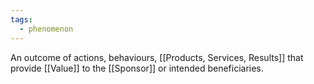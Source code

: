 ```yaml
---
tags:
  - phenomenon
---
```

An outcome of actions, behaviours, [[Products, Services, Results]] that provide [[Value]] to the [[Sponsor]] or intended beneficiaries.